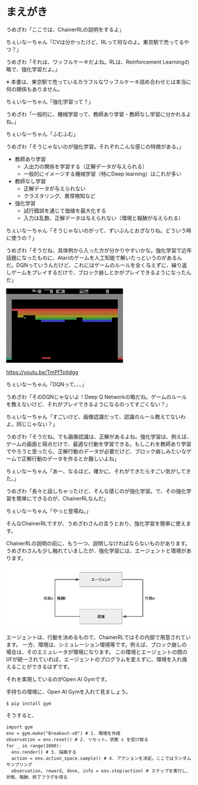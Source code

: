 # まえがき

うめざわ「ここでは、ChainerRLの説明をするよ」

ちぇいなーちゃん「CVは分かったけど、RLって何なのよ。東京駅で売ってるやつ？」

うめざわ「それは、ワッフルケーキだよね。RLは、Reinforcement Learningの略で、強化学習だよ。」

※ 本書は、東京駅で売っているカラフルなワッフルケーキ詰め合わせとは本当に何の関係もありません。

ちぇいなーちゃん「強化学習って？」

うめざわ「一般的に、機械学習って、教師あり学習・教師なし学習に分かれるよね。」

ちぇいなーちゃん「ふむふむ」

うめざわ「そうじゃないのが強化学習。それぞれこんな感じの特徴がある。」

* 教師あり学習
  * 入出力の関係を学習する（正解データが与えられる）
  * 一般的にイメージする機械学習（特にDeep learning）はこれが多い
* 教師なし学習
  * 正解データが与えられない
  * クラスタリング、異常検知など
* 強化学習
  * 試行錯誤を通じて価値を最大化する
  * 入力は乱数、正解データは与えられない（環境と報酬が与えられる）

ちぇいなーちゃん「そうじゃないのがって、ずいぶんとおざなりね。どういう時に使うの？」

うめざわ「そうだね、具体例から入った方が分かりやすいかな。強化学習で近年話題になったものに、Atariのゲームを人工知能で解いたっというのがあるんだ。DQNっていうんだけど、これにはゲームのルールを全く与えずに、繰り返しゲームをプレイするだけで、ブロック崩しとかがプレイできるようになったんだ」

![強化学習でブロック崩しを学習できる](src/images/chainerrl_fig1.png)

https://youtu.be/TmPfTpjtdgg

ちぇいなーちゃん「DQNって、、、」

うめざわ「そのDQNじゃないよ！Deep Q Networkの略だね。ゲームのルールを教えないけど、それがプレイできるようになるのってすごくない？」

ちぇいなーちゃん「すごいけど、画像認識だって、認識のルール教えてないわよ。同じじゃない？」

うめざわ「そうだね。でも画像認識は、正解があるよね。強化学習は、例えば、ゲームの画面と得点だけで、最適な行動を学習できる。もしこれを教師あり学習でやろうと思ったら、正解行動のデータが必要だけど、ブロック崩しみたいなゲームで正解行動のデータを作るとか難しいよね」

ちぇいなーちゃん「あー、なるほど。確かに、それができたらすごい気がしてきた。」

うめざわ「長々と話しちゃったけど、そんな感じのが強化学習。で、その強化学習を簡単にできるのが、ChainerRLなんだ」

ちぇいなーちゃん「やっと登場ね。」

そんなChainerRLですが、うめざわさんの言うとおり、強化学習を簡単に使えます。

ChainerRLの説明の前に、もう一つ、説明しなければならないものがあります。
うめざわさんも少し触れていましたが、強化学習には、エージェントと環境があります。

![強化学習の要素](src/images/chainerrl_fig2.png)

エージェントは、行動を決めるもので、ChainerRLではその内部で用意されています。
一方、環境は、シミュレーション環境等です。例えば、ブロック崩しの場合は、そのエミュレータが環境になります。
この環境とエージェントの間のI/Fが統一されていれば、エージェントのプログラムを変えずに、環境を入れ換えることができるはずです。

それを実現しているのがOpen AI Gymです。

手持ちの環境に、Open AI Gymを入れて見ましょう。

```
$ pip install gym
```

そうすると、

```
import gym
env = gym.make("Breakout-v0") # 1. 環境を作成
observation = env.reset() # 2. リセット。状態 s を受け取る
for _ in range(1000):　
  env.render() # 3. 描画する
  action = env.action_space.sample() # 4. アクションを決定。ここではランダムサンプリング
  observation, reward, done, info = env.step(action) # ステップを実行し、状態、報酬、終了フラグを得る
```
